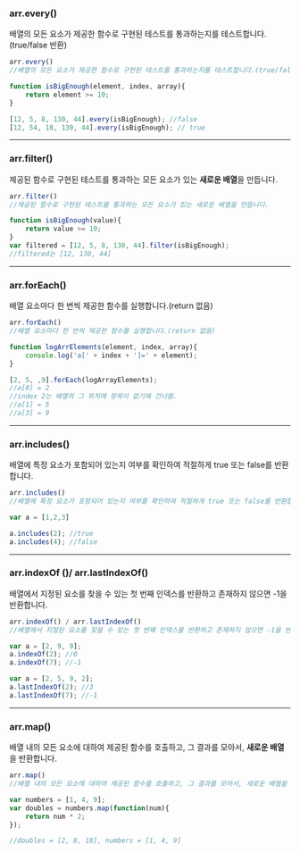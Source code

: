 

### arr.every()

배열의 모든 요소가 제공한 함수로 구현된 테스트를 통과하는지를 테스트합니다.(true/false 반환)

```javascript
arr.every()
//배열의 모든 요소가 제공한 함수로 구현된 테스트를 통과하는지를 테스트합니다.(true/false 반환)

function isBigEnough(element, index, array){
    return element >= 10;
}

[12, 5, 8, 130, 44].every(isBigEnough); //false
[12, 54, 18, 130, 44].every(isBigEnough); // true
```

---



### arr.filter()

제공된 함수로 구현된 테스트를 통과하는 모든 요소가 있는 **새로운 배열**을 만듭니다.

```javascript
arr.filter()
//제공된 함수로 구현된 테스트를 통과하는 모든 요소가 있는 새로운 배열을 만듭니다.

function isBigEnough(value){
    return value >= 10;
}
var filtered = [12, 5, 8, 130, 44].filter(isBigEnough);
//filtered는 [12, 130, 44]
```

---



### arr.forEach()

배열 요소마다 한 번씩 제공한 함수를 실행합니다.(return 없음)

```javascript
arr.forEach()
//배열 요소마다 한 번씩 제공한 함수를 실행합니다.(return 없음)

function logArrElements(element, index, array){
    console.log('a[' + index + ']=' + element);
}

[2, 5, ,9].forEach(logArrayElements);
//a[0] = 2
//index	2는 배열의 그 위치에 항목이 없기에 건너뜀.
//a[1] = 5
//a[3] = 9
```

---



### arr.includes()

배열에 특정 요소가 포함되어 있는지 여부를 확인하여 적절하게 true 또는 false를 반환합니다.

```javascript
arr.includes()
//배열에 특정 요소가 포함되어 있는지 여부를 확인하여 적절하게 true 또는 false를 반환합니다.

var a = [1,2,3]

a.includes(2); //true
a.includes(4); //false
```

---



### arr.indexOf ()/ arr.lastIndexOf()

배열에서 지정된 요소를 찾을 수 있는 첫 번째 인덱스를 반환하고 존재하지 않으면 -1을 반환합니다.

```javascript
arr.indexOf() / arr.lastIndexOf()
//배열에서 지정된 요소를 찾을 수 있는 첫 번째 인덱스를 반환하고 존재하지 않으면 -1을 반환합니다.

var a = [2, 9, 9];
a.indexOf(2); //0
a.indexOf(7); //-1

var a = [2, 5, 9, 2];
a.lastIndexOf(2); //3
a.lastIndexOf(7); //-1
```

---



### arr.map()

배열 내의 모든 요소에 대하여 제공된 함수를 호출하고, 그 결과를 모아서, **새로운 배열**을 반환합니다.

```javascript
arr.map()
//배열 내의 모든 요소에 대하여 제공된 함수를 호출하고, 그 결과를 모아서, 새로운 배열을 반환합니다.

var numbers = [1, 4, 9];
var doubles = numbers.map(function(num){
    return num * 2;
});

//doubles = [2, 8, 18], numbers = [1, 4, 9]
```

